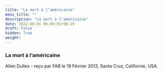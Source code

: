 ```yaml
---
title: "La mort à l’américaine"
menu_title: ""
description: "La mort à l’américaine"
date: 2022-06-01 06:00:01+00:29
draft: False
hidden: True
weight:
---
```

### La mort à l’américaine

Allen Dulles - reçu par FAB le 19 Février 2013, Santa Cruz, Californie, USA.



